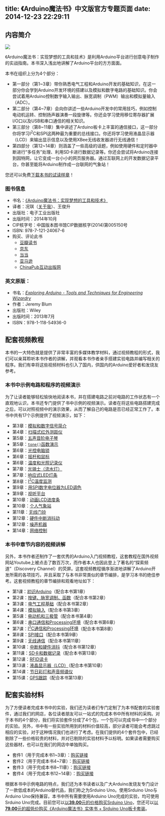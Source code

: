 title: 《Arduino魔法书》中文版官方专题页面
date: 2014-12-23 22:29:11
---

## 内容简介

![][en_cover]

《Arduino魔法书：实现梦想的工具和技术》是利用Arduino平台进行创意电子制作的实战指南。本书深入浅出地讲解了Arduino平台的方方面面。

本书在组织上分为4个部分：

* 第一部分（第1~3章）带你熟悉电气工程和Arduino开发的基础知识，在这一部分你会学到Arduino开发环境的搭建以及模拟和数字电路的基础知识。你会尝试着用Arduino控制数字输入输出、脉宽调制（PWM）输出和模拟量输入（ADC）。
* 第二部分（第4~7章）会向你讲述一些Arduino开发中的常用技巧，例如控制电动机运转、控制扬声器演奏一段旋律等。你还会学习使用移位寄存器扩展I/O口以及USB和串口通信的相关知识。
* 第三部分（第8~11章）集中讲述了Arduino板卡上丰富的通信接口，这一部分你将学习I<sup>2</sup>C和SPI这两种最为重要的总线接口。你还将学习使用液晶显示器（LCD）来输出显示信息以及使用XBee无线收发器进行无线通信！
* 第四部分（第12~14章）则涵盖了一些高级的话题，例如使用硬件和定时器中断进行“多任务”处理、利用SD卡进行数据记录等。你还会尝试将Arduino连接到因特网，让它变成一台小小的网页服务器。通过互联网上的开发数据记录平台，你甚至能将Arduino制作成一台联网的气象站！

您还可以免费[下载本书的试读样章](/arduino/exploring_arduino_preview.pdf)！

### 图书信息

* 书名：[《Arduino魔法书：实现梦想的工具和技术》](http://www.phei.com.cn/module/goods/wssd_content.jsp?bookid=41253)
* 译者：况琪（[关于我](/about/)）、王俊升
* 出版社：电子工业出版社
* 出版时间：2014年10月
* CIP核字号：中国版本图书馆CIP数据核字(2014)第005150号
* ISBN: 978-7-121-24067-6
* 购买、评论此书
	* [豆瓣读书](http://book.douban.com/subject/26108418/)
	* [京东](http://item.jd.com/11560655.html)
	* [当当](http://product.dangdang.com/23582796.html)
	* [亚马逊](http://www.amazon.cn/dp/B00OHZ9OYM)
	* [ChinaPub互动出版网](http://product.china-pub.com/4371011)
	

### 英文原版：

* 书名：[*Exploring Arduino - Tools and Techniques for Engineering Wizardry*](http://www.wiley.com/WileyCDA/WileyTitle/productCd-1118549368.html)
* 作者：Jeremy Blum
* 出版社：Wiley
* 出版时间：2013年7月
* ISBN：978-1-118-54936-0

## 配套视频教程

本书的一大特色就是提供了非常丰富的多媒体教学材料，通过视频教程的形式，我们可以亲耳聆听本书作者的讲解，并观看本书作者亲手搭建实验电路并编写相关的程序。我们有幸将这些视频材料也引入了国内，供国内的Arduino爱好者和发烧友参考。

### 本书中示例电路和程序的视频演示

为了让读者能够轻松愉快地阅读本书，并在搭建电路之前对电路的工作状态有一个直观地认识，本书还专门提供了书中示例的视频演示。读者在将这些电路搭建完成之后，可以对照视频中的演示效果，从而了解自己的电路是否已经正常工作了。本书中共有17个示例提供了视频演示，如下：

* 第3章：[模拟和数字信号简介](http://v.youku.com/v_show/id_XNzM4NDcwMTE2.html)
* 第4章：[扫描式红外测距仪](http://v.youku.com/v_show/id_XNzM3NjAwNzE2.html)
* 第5章：[五声音阶电子琴](http://v.youku.com/v_show/id_XNzM3NjMyNTA0.html)
* 第5章：[`tone()`函数演示](http://v.youku.com/v_show/id_XNzM3NjAwMzUy.html)
* 第6章：[光控电脑锁](http://v.youku.com/v_show/id_XNzM3NjMxNjIw.html)
* 第6章：[摇杆和鼠标](http://v.youku.com/v_show/id_XNzM3NjMxNDA0.html)
* 第6章：[温度和光照记录仪](http://v.youku.com/v_show/id_XNzM3NjMwMzE2.html)
* 第7章：[光骑士（流水灯）](http://v.youku.com/v_show/id_XNzM3NjI3MDU2.html)
* 第7章：[响应式LED灯条](http://v.youku.com/v_show/id_XNzM3NjI3Mjg4.html)
* 第8章：[I<sup>2</sup>C温度监测](http://v.youku.com/v_show/id_XNzM3NjI1MzU2.html)
* 第9章：[用SPI数字电位器为LED调色](http://v.youku.com/v_show/id_XNzM3NjIyODM2.html)
* 第9章：[视听平台](http://v.youku.com/v_show/id_XNzM3NjIzOTAw.html)
* 第10章：[动画LCD进度条](http://v.youku.com/v_show/id_XNzM3NjE4NzQw.html)
* 第10章：[个人气象站](http://v.youku.com/v_show/id_XNzM3NjE4MDUy.html)
* 第11章：[无线门铃](http://v.youku.com/v_show/id_XNzM3NjIwNTI0.html)
* 第12章：[硬件中断消抖动](http://v.youku.com/v_show/id_XNzM3NjExNzQ4.html)
* 第12章：[噪声机器](http://v.youku.com/v_show/id_XNzM3NjEyMTU2.html)
* 第14章：[网络控制](http://v.youku.com/v_show/id_XNzM3NjE0MTg4.html)

### 本书中章节内容的视频讲解

另外，本书作者还制作了一套优秀的Arduino入门视频教程，这套教程在国外视频网站Youtube上被点击了数百万次，而作者本人也因此登上了著名的“探索频道”（Discovery Channel）的荧屏。这套视频教程循序渐进地讲解了Arduino开发所需的各项技巧，并且采取了与本书非常类似的章节编排，是学习本书的绝佳参考。这套视频教程的章节编排和观看地址如下：

* 第1课：[初识Arduino](http://v.youku.com/v_show/id_XNzM4MTY0MzAw.html)（配合本书第1章）
* 第2课：[按键、脉宽调制、函数](http://v.youku.com/v_show/id_XNzM4MTYyMzUy.html)（配合本书第2章）
* 第3课：[电气工程基础](http://v.youku.com/v_show/id_XNzM4MTU3Mzcy.html)（配合本书第2章）
* 第4课：[模拟输入](http://v.youku.com/v_show/id_XNzM4MTUwMzAw.html)（配合本书第3章）
* 第5课：[电动机和三极管](http://v.youku.com/v_show/id_XNzM4MTM2MTg4.html)（配合本书第4章）
* 第6课：[串口通信和Processing环境](http://v.youku.com/v_show/id_XNzM4MTI5MTk2.html)（配合本书第6章）
* 第7课：[I<sup>2</sup>C通信和Processing环境](http://v.youku.com/v_show/id_XNzM4MTI5NTQw.html)（配合本书第8章）
* 第8课：[SPI接口](http://v.youku.com/v_show/id_XNzM4MTE0Mzc2.html)（配合本书第9章）
* 第9课：[无线通信](http://v.youku.com/v_show/id_XNzM4MTEzNDE2.html)（配合本书第11章）
* 第10课：[中断和硬件消抖](http://v.youku.com/v_show/id_XNzM4MDk4Mjk2.html)（配合本书第12章）
* 第11课：[SD卡和数据记录](http://v.youku.com/v_show/id_XNzM4MTExOTc2.html)（配合本书第13章）
* 第12课：[RFID读卡](http://v.youku.com/v_show/id_XNzM4MDkwNDQ0.html)
* 第13课：[液晶显示器（LCD）](http://v.youku.com/v_show/id_XNzM4MDM1MjY4.html)（配合本书第10章）
* 第14课：[节日彩灯和声音频谱仪](http://v.youku.com/v_show/id_XNzM4MDYxNDg0.html)
* 第15课：[GPS跟踪](http://v.youku.com/v_show/id_XNzM4MDY4Njky.html)（配合本书第13章）


## 配套实验材料

为了方便读者完成本书中的实验，我们还为读者们专门定制了为本书配套的实验套件，通过我们的网店，各位读者朋友可以一站式的完成本书中所有材料的采购。对于本书的4个部分，我们将实验套件分成了4个包，一个包可以完成书中一个部分的实验。另外，书中有一些实验所用到的材料价值较高，部分读者可能会考虑跳过相应的实验，对于这种情况我们也进行了考虑。在我们提供的4个套件包中，已经剔除了一些价格较贵的材料，并对已剔除的实验材料予以标明。如果读者需要购买这些器材，也可以在我们的网店中单独购买。

* 套件1（用于完成本书1~3章）：[购买链接](#)
* 套件2（用于完成本书4~7章）：[购买链接](#)
* 套件3（用于完成本书8~11章）：[购买链接](#)
* 套件4（用于完成本书12~14章）：[购买链接](#)

根据本书中示例电路的特点，我们还为本书读者以及广大Arduino发烧友专门设计了一款低成本的Arduino替代品，我们称之为Srduino Uno。使用Srduino Uno与Arduino Uno保持兼容，本书中所有需要使用Arduino Uno完成的实验，均可使用Srduino Uno完成。目前您可以[以**39.00**元的价格购买Srduino Uno](http://item.taobao.com/item.htm?id=43370691714)，您还可以[以**79.00**元的超低价购买《Arduino魔法书》实体书 + Srduino Uno板卡套装](http://item.taobao.com/item.htm?id=43468360030)。


[en_cover]: /images/ea-cover.png
